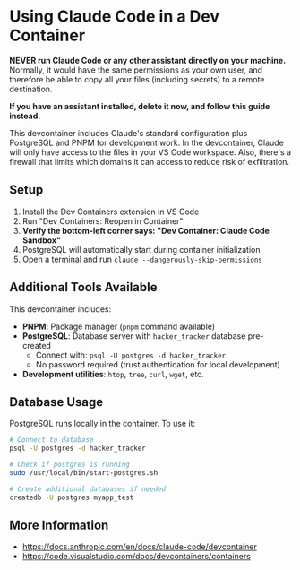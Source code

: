 # Using Claude Code in a Dev Container

**NEVER run Claude Code or any other assistant directly on your machine.** Normally, it would have the same permissions as your own user, and therefore be able to copy all your files (including secrets) to a remote destination.

**If you have an assistant installed, delete it now, and follow this guide instead.**

This devcontainer includes Claude's standard configuration plus PostgreSQL and PNPM for development work. In the devcontainer, Claude will only have access to the files in your VS Code workspace. Also, there's a firewall that limits which domains it can access to reduce risk of exfiltration.

## Setup

1. Install the Dev Containers extension in VS Code
2. Run "Dev Containers: Reopen in Container"
3. **Verify the bottom-left corner says: "Dev Container: Claude Code Sandbox"**
4. PostgreSQL will automatically start during container initialization
5. Open a terminal and run `claude --dangerously-skip-permissions`

## Additional Tools Available

This devcontainer includes:
- **PNPM**: Package manager (`pnpm` command available)
- **PostgreSQL**: Database server with `hacker_tracker` database pre-created
  - Connect with: `psql -U postgres -d hacker_tracker`
  - No password required (trust authentication for local development)
- **Development utilities**: `htop`, `tree`, `curl`, `wget`, etc.

## Database Usage

PostgreSQL runs locally in the container. To use it:

```bash
# Connect to database
psql -U postgres -d hacker_tracker

# Check if postgres is running
sudo /usr/local/bin/start-postgres.sh

# Create additional databases if needed
createdb -U postgres myapp_test
```

## More Information

- https://docs.anthropic.com/en/docs/claude-code/devcontainer
- https://code.visualstudio.com/docs/devcontainers/containers
